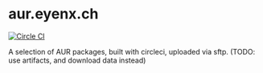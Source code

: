 # aur.eyenx.ch

[![Circle CI](https://circleci.com/gh/eyenx/aur.eyenx.ch.svg?style=svg)](https://circleci.com/gh/eyenx/aur.eyenx.ch)

A selection of AUR packages, built with circleci, uploaded via sftp. (TODO: use artifacts, and download data instead)
